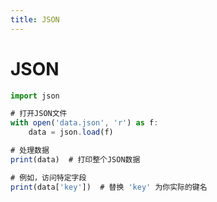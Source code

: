 ```yaml
---
title: JSON
---
```


# JSON

```javascript
import json

# 打开JSON文件
with open('data.json', 'r') as f:
    data = json.load(f)

# 处理数据
print(data)  # 打印整个JSON数据

# 例如，访问特定字段
print(data['key'])  # 替换 'key' 为你实际的键名

```



